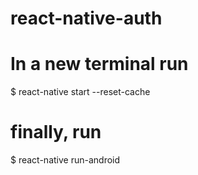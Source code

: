 # react-native-auth
# In a new terminal run
$ react-native start --reset-cache

# finally, run
$ react-native run-android
